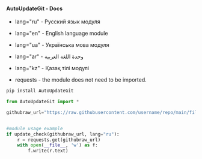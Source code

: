#### AutoUpdateGit - Docs



- lang="ru" - Русский язык модуля
- lang="en" - English language module
- lang="ua" - Українська мова модуля
- lang="ar" - وحدة اللغة العربية
- lang="kz" - Қазақ тілі модулі

- requests - the module does not need to be imported.

```py
pip install AutoUpdateGit
```

```py
from AutoUpdateGit import *

githubraw_url="https://raw.githubusercontent.com/username/repo/main/file.py" # url raw file


#module usage example
if update_check(githubraw_url, lang="ru"):
    r = requests.get(githubraw_url)
    with open(__file__, 'w') as f:
        f.write(r.text)
```
